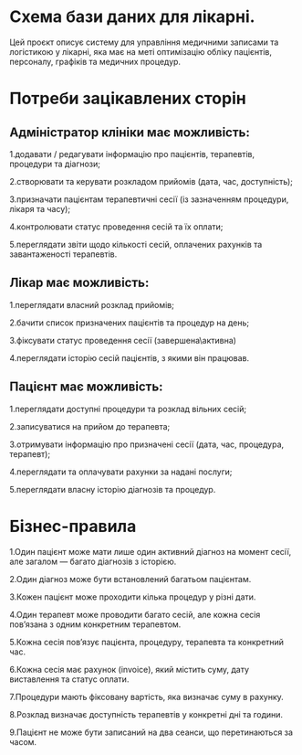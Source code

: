 # Схема бази даних для лікарні.
Цей проєкт описує систему для управління медичними записами та логістикою у лікарні, яка має на меті оптимізацію обліку пацієнтів, персоналу, графіків та медичних процедур.

# Потреби зацікавлених сторін

Адміністратор клініки має можливість:
---------------------------------------------------
1.додавати / редагувати інформацію про пацієнтів, терапевтів, процедури та діагнози;

2.створювати та керувати розкладом прийомів (дата, час, доступність);

3.призначати пацієнтам терапевтичні сесії (із зазначенням процедури, лікаря та часу);

4.контролювати статус проведення сесій та їх оплати;

5.переглядати звіти щодо кількості сесій, оплачених рахунків та завантаженості терапевтів.

Лікар має можливість:
-----------------------------------------------------------
1.переглядати власний розклад прийомів;

2.бачити список призначених пацієнтів та процедур на день;

3.фіксувати статус проведення сесії (завершена\активна)

4.переглядати історію сесій пацієнтів, з якими він працював.

Пацієнт має можливість:
------------------------------------------------------------
1.переглядати доступні процедури та розклад вільних сесій;

2.записуватися на прийом до терапевта;

3.отримувати інформацію про призначені сесії (дата, час, процедура, терапевт);

4.переглядати та оплачувати рахунки за надані послуги;

5.переглядати власну історію діагнозів та процедур.

# Бізнес-правила

1.Один пацієнт може мати лише один активний діагноз на момент сесії, але загалом — багато діагнозів з історією.

2.Один діагноз може бути встановлений багатьом пацієнтам.

3.Кожен пацієнт може проходити кілька процедур у різні дати.

4.Один терапевт може проводити багато сесій, але кожна сесія пов’язана з одним конкретним терапевтом.

5.Кожна сесія пов’язує пацієнта, процедуру, терапевта та конкретний час.

6.Кожна сесія має рахунок (invoice), який містить суму, дату виставлення та статус оплати.

7.Процедури мають фіксовану вартість, яка визначає суму в рахунку.

8.Розклад визначає доступність терапевтів у конкретні дні та години.

9.Пацієнт не може бути записаний на два сеанси, що перетинаються за часом.


